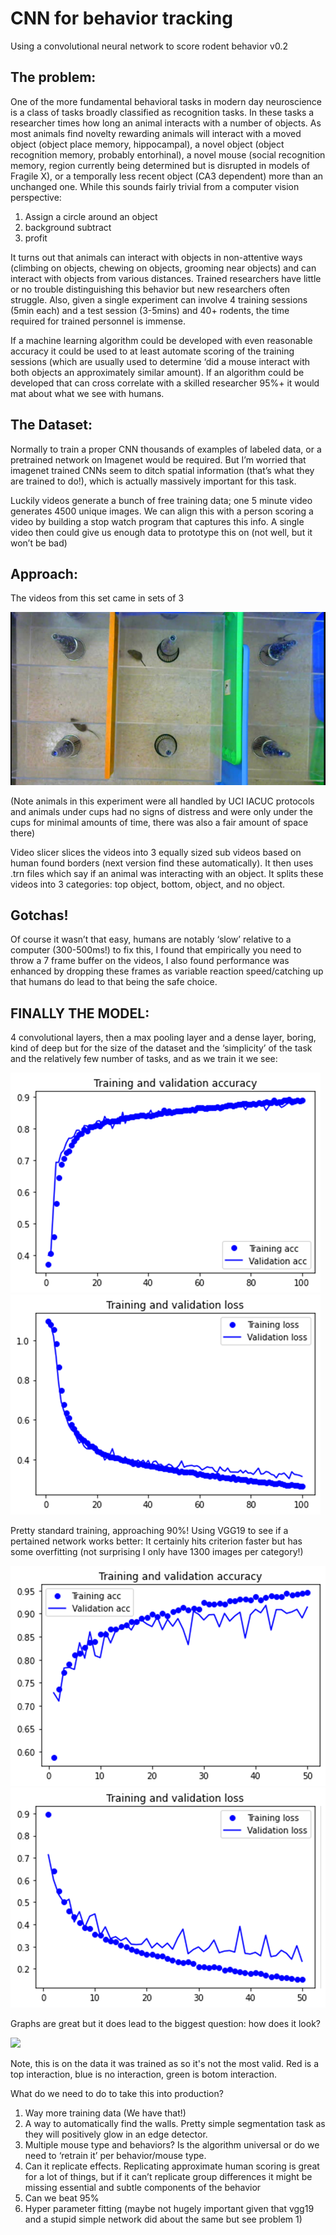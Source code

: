 # CNN for behavior tracking


Using a convolutional neural network to score rodent behavior v0.2

## The problem:
One of the more fundamental behavioral tasks in modern day neuroscience is a class of tasks broadly classified as recognition tasks. In these tasks a researcher times how long an animal interacts with a number of objects.  As most animals find novelty rewarding animals will interact with a moved object (object place memory, hippocampal), a novel object (object recognition memory, probably entorhinal), a novel mouse (social recognition memory, region currently being determined but is disrupted in models of Fragile X), or a temporally less recent object (CA3 dependent) more than an unchanged one. 
While this sounds fairly trivial from a computer vision perspective:

1.	Assign a circle around an object
2.	background subtract 
3.	profit

It turns out that animals can interact with objects in non-attentive ways (climbing on objects, chewing on objects, grooming near objects) and can interact with objects from various distances. Trained researchers have little or no trouble distinguishing this behavior but new researchers often struggle. Also, given a single experiment can involve 4 training sessions (5min each) and a test session (3-5mins) and 40+ rodents, the time required for trained personnel is immense. 

If a machine learning algorithm could be developed with even reasonable accuracy it could be used to at least automate scoring of the training sessions (which are usually used to determine ‘did a mouse interact with both objects an approximately similar amount). If an algorithm could be developed that can cross correlate with a skilled researcher 95%+ it would mat about what we see with humans.

## The Dataset:

Normally to train a proper CNN thousands of examples of labeled data, or a pretrained network on Imagenet would be required. But I’m worried that imagenet trained CNNs seem to ditch spatial information (that’s what they are trained to do!), which is actually massively important for this task. 

Luckily videos generate a bunch of free training data; one 5 minute video generates 4500 unique images. We can align this with a person scoring a video by building a stop watch program that captures this info. A single video then could give us enough data to prototype this on (not well, but it won’t be bad)

## Approach: 

The videos from this set came in sets of 3

![png](sample_image.png)

(Note animals in this experiment were all handled by UCI IACUC protocols and animals under cups had no signs of distress and were only under the cups for minimal amounts of time, there was also a fair amount of space there)

Video slicer slices the videos into 3 equally sized sub videos based on human found borders (next version find these automatically). It then uses .trn files which say if an animal was interacting with an object. It splits these videos into 3 categories: top object, bottom, object, and no object.

## Gotchas!

Of course it wasn’t that easy, humans are notably ‘slow’ relative to a computer (300-500ms!) to fix this, I found that empirically you need to throw a 7 frame buffer on the videos, I also found performance was enhanced by dropping these frames as variable reaction speed/catching up that humans do lead to that being the safe choice.

## FINALLY THE MODEL:

4 convolutional layers, then a max pooling layer and a dense layer, boring, kind of deep but  for the size of the dataset and the ‘simplicity’ of the task and the relatively few number of tasks, and as we train it we see:

![png](train_acc_base.png)
![png](train_loss_base.png)

Pretty standard training, approaching 90%!
Using VGG19 to see if a pertained network works better:
It certainly hits criterion faster but has some overfitting (not surprising I only have 1300 images per category!)
 
![png](train_acc_VGG19.png)
![png](train_loss_VGG19.png)

Graphs are great but it does lead to the biggest question: how does it look?

![](mo1.gif)

Note, this is on the data it was trained as so it's not the most valid. Red is a top interaction, blue is no interaction, green is botom interaction.

What do we need to do to take this into production?
1.	Way more training data (We have that!)
2.	A way to automatically find the walls. Pretty simple segmentation task as they will positively glow in an edge detector.
3.	Multiple mouse type and behaviors? Is the algorithm universal or do we need to ‘retrain it’ per behavior/mouse type. 
4.	Can it replicate effects. Replicating approximate human scoring is great for a lot of things, but if it can’t replicate group differences it might be missing essential and subtle components of the behavior
5.	Can we beat 95%
6.	Hyper parameter fitting (maybe not hugely important given that vgg19 and a stupid simple network did about the same but see problem 1)
